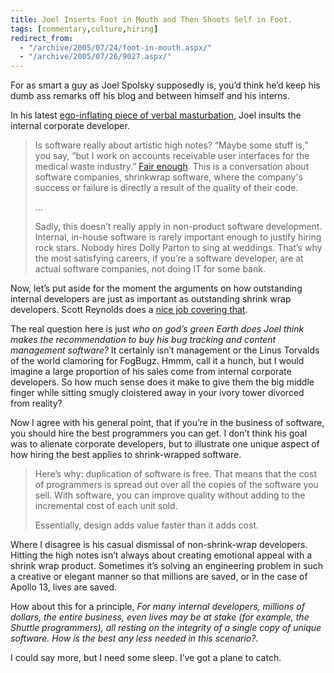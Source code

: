 ```yaml
---
title: Joel Inserts Foot in Mouth and Then Shoots Self in Foot.
tags: [commentary,culture,hiring]
redirect_from:
  - "/archive/2005/07/24/foot-in-mouth.aspx/"
  - "/archive/2005/07/26/9027.aspx/"
---
```


For as smart a guy as Joel Spolsky supposedly is, you’d think he’d keep
his dumb ass remarks off his blog and between himself and his interns.

In his latest [ego-inflating piece of verbal
masturbation](http://www.joelonsoftware.com/articles/HighNotes.html),
Joel insults the internal corporate developer.

> Is software really about artistic high notes? “Maybe some stuff is,”
> you say, “but I work on accounts receivable user interfaces for the
> medical waste industry.” [Fair
> enough](http://www.joelonsoftware.com/articles/FiveWorlds.html). This
> is a conversation about software companies, shrinkwrap software, where
> the company's success or failure is directly a result of the quality
> of their code.
>
> ...
>
> Sadly, this doesn’t really apply in non-product software development.
> Internal, in-house software is rarely important enough to justify
> hiring rock stars. Nobody hires Dolly Parton to sing at weddings.
> That’s why the most satisfying careers, if you’re a software
> developer, are at actual software companies, not doing IT for some
> bank.

Now, let’s put aside for the moment the arguments on how outstanding internal developers are just as important as outstanding shrink wrap developers. Scott Reynolds does a [nice job covering that](http://www.scottcreynolds.com/PermaLink.aspx?guid=839a3eac-29a8-462d-9425-55f946c90a0e).

The real question here is just *who on god’s green Earth does Joel think makes the recommendation to buy his bug tracking and content management software?* It certainly isn’t management or the Linus Torvalds of the world clamoring for FogBugz. Hmmm, call it a hunch, but I would imagine a large proportion of his sales come from internal corporate developers. So how much sense does it make to give them the big middle finger while sitting smugly cloistered away in your ivory tower divorced from reality?

Now I agree with his general point, that if you’re in the business of software, you should hire the best programmers you can get. I don’t think his goal was to alienate corporate developers, but to illustrate one unique aspect of how hiring the best applies to shrink-wrapped software.

> Here’s why: duplication of software is free. That means that the cost
> of programmers is spread out over all the copies of the software you
> sell. With software, you can improve quality without adding to the
> incremental cost of each unit sold.
>
> Essentially, design adds value faster than it adds cost.

Where I disagree is his casual dismissal of non-shrink-wrap developers. Hitting the high notes isn’t always about creating emotional appeal with a shrink wrap product. Sometimes it’s solving an engineering problem in such a creative or elegant manner so that millions are saved, or in the case of Apollo 13, lives are saved.

How about this for a principle, *For many internal developers, millions of dollars, the entire business, even lives may be at stake (for example, the Shuttle programmers), all resting on the integrity of a single copy of unique software. How is the best any less needed in this scenario?*.

I could say more, but I need some sleep. I’ve got a plane to catch.
